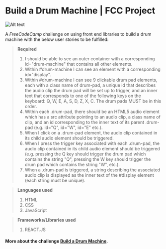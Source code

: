 
# Build a Drum Machine | FCC Project

![Alt text](https://www.dropbox.com/s/rlgms5cu9zbnw0k/DrumMachine.JPG?raw=1)

A *FreeCodeCamp* challenge on using front end libraries to build a drum machine with the below user stories to be fulfilled:


> **Required**
>1.  I should be able to see an outer container with a corresponding id="drum-machine" that contains all other elements.
>2.  Within #drum-machine I can see an element with a corresponding id="display".
>3.  Within #drum-machine I can see 9 clickable drum pad elements, each with a class name of drum-pad, a unique id that describes the audio clip the drum pad will be set up to trigger, and an inner text that corresponds to one of the following keys on the keyboard: Q, W, E, A, S, D, Z, X, C. The drum pads MUST be in this order.
>4.  Within each .drum-pad, there should be an HTML5 audio element which has a src attribute pointing to an audio clip, a class name of clip, and an id corresponding to the inner text of its parent .drum-pad (e.g. id="Q", id="W", id="E" etc.).
>5.  When I click on a .drum-pad element, the audio clip contained in its child audio element should be triggered.
>6.  When I press the trigger key associated with each .drum-pad, the audio clip contained in its child audio element should be triggered (e.g. pressing the Q key should trigger the drum pad which contains the string "Q", pressing the W key should trigger the drum pad which contains the string "W", etc.).
>7.  When a .drum-pad is triggered, a string describing the associated audio clip is displayed as the inner text of the #display element (each string must be unique).

> **Languages used**
>1. HTML
>2. CSS
>3. JavaScript

> **Frameworks/Libraries used**
>1. REACT.JS


#### More about the challenge [Build a Drum Machine](https://www.freecodecamp.org/learn/front-end-libraries/front-end-libraries-projects/build-a-drum-machine).
